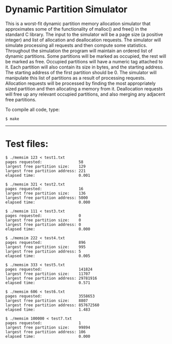 # Dynamic Partition Simulator

This is a worst-fit dynamic partition memory allocation simulator that approximates some of the functionality of malloc() and free() in the standard C library. The input to the simulator will be a page size (a positive integer) and list of allocation and deallocation requests. The simulator will
simulate processing all requests and then compute some statistics. Throughout the simulation the program will maintain an ordered list of dynamic partitions. Some
partitions will be marked as occupied, the rest will be marked as free. Occupied partitions will have a numeric tag attached to it. Each partition will also contain its size in bytes, and the starting address. The starting address of the first partition should be 0. The simulator will manipulate this list of partitions as
a result of processing requests. Allocation requests will be processed by finding the most appropriately sized partition and then allocating a memory from it. Deallocation requests will free up any relevant occupied partitions, and also merging any adjacent free partitions.

To compile all code, type:
```
$ make
```

---
# Test files:
```
$ ./memsim 123 < test1.txt
pages requested:                58
largest free partition size:    129
largest free partition address: 221
elapsed time:                   0.001

$ ./memsim 321 < test2.txt
pages requested:                16
largest free partition size:    136
largest free partition address: 5000
elapsed time:                   0.000

$ ./memsim 111 < test3.txt
pages requested:                0
largest free partition size:    0
largest free partition address: 0
elapsed time:                   0.000

$ ./memsim 222 < test4.txt
pages requested:                896
largest free partition size:    995
largest free partition address: 5
elapsed time:                   0.005

$ ./memsim 333 < test5.txt
pages requested:                141824
largest free partition size:    11707
largest free partition address: 29781916
elapsed time:                   0.571

$ ./memsim 606 < test6.txt
pages requested:                3558653
largest free partition size:    8807
largest free partition address: 857672560
elapsed time:                   1.483

$ ./memsim 100000 < test7.txt
pages requested:                1
largest free partition size:    99894
largest free partition address: 106
elapsed time:                   0.000
```
